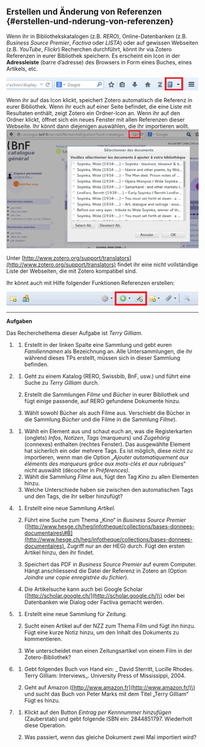 ## Erstellen und Änderung von Referenzen {#erstellen-und-nderung-von-referenzen}

Wenn ihr in Bibliothekskatalogen \(z.B. _RERO_\), Online-Datenbanken \(z.B. _Business Source Premier_, _Factiva_ oder _LISTA_\) oder auf gewissen Webseiten \(z.B. _YouTube_, _Flickr_\) Recherchen durchführt, könnt ihr via Zotero Referenzen in eurer Bibliothek speichern. Es erscheint ein Icon in der **Adressleiste** \(barre d’adresse\) des Browsers in Form eines Buches, eines Artikels, etc.

![](/assets/adressleiste.png)

Wenn ihr auf das Icon klickt, speichert Zotero automatisch die Referenz in eurer Bibliothek. Wenn ihr euch auf einer Seite befindet, die eine Liste mit Resultaten enthält, zeigt Zotero ein Ordner-Icon an. Wenn ihr auf den Ordner klickt, öffnet sich ein neues Fenster mit allen Referenzen dieser Webseite. Ihr könnt dann diejenigen auswählen, die ihr importieren wollt.![](/assets/bnf_liste.png)

Unter [http://www.zotero.org/support/translators](http://www.zotero.org/support/translators) findet ihr eine nicht vollständige Liste der Webseiten, die mit Zotero kompatibel sind.

Ihr könnt auch mit Hilfe folgender Funktionen Referenzen erstellen:

![](/assets/zotero_funktionnalitat.png)

---

**Aufgaben**

Das Recherchethema dieser Aufgabe ist _Terry Gilliam_.

1. 1. Erstellt in der linken Spalte eine Sammlung und gebt euren _Familiennamen_ als Bezeichnung an. Alle Untersammlungen, die ihr während dieses TPs erstellt, müssen sich in dieser Sammlung befinden.
2. 1. Geht zu einem Katalog \(RERO, Swissbib, BnF, usw.\) und führt eine Suche zu _Terry Gilliam_ durch. 
   2. Erstellt die Sammlungen _Filme_ und _Bücher_ in eurer Bibliothek und fügt einige passende, auf RERO gefundene Dokumente hinzu.

   3. Wählt sowohl Bücher als auch Filme aus. Verschiebt die Bücher in die Sammlung _Bücher_ und die Filme in die Sammlung _Filme_\).
3. 1. Wählt ein Element aus und schaut euch an, was die Registerkarten \(onglets\) _Infos_, _Notizen_, _Tags_ \(marqueurs\) und _Zugehörig_ \(connexes\) enthalten \(rechtes Fenster\). Das ausgewählte Element hat sicherlich ein oder mehrere Tags. Es ist möglich, diese nicht zu importieren, wenn man die Option „_Ajouter automatiquement aux éléments des marqueurs grâce aux mots-clés et aux rubriques_“ nicht auswählt \(décocher in _Préférences\)._
   2. Wählt die Sammlung _Filme_ aus, fügt den Tag _Kino_ zu allen Elementen hinzu.
   3. Welche Unterschiede haben sie zwischen den automatischen Tags und den Tags, die ihr selber hinzufügt?
4. 1. Erstellt eine neue Sammlung _Artikel_.

   2. Führt eine Suche zum Thema „Kino“ in _Business Source Premier_ \([http://www.hesge.ch/heg/infotheque/collections/bases-donnees-documentaires\#B](http://www.hesge.ch/heg/infotheque/collections/bases-donnees-documentaires), Zugriff nur an der HEG\) durch. Fügt den ersten Artikel hinzu, den ihr findet.

   3. Speichert das PDF in _Business Source Premier_ auf eurem Computer. Hängt anschliessend die Datei der Referenz in Zotero an \(Option _Joindre une copie enregistrée du fichier_\).

   4. Die Artikelsuche kann auch bei Google Scholar \([http://scholar.google.ch/](http://scholar.google.ch/)\) oder bei Datenbanken wie Dialog oder Factiva gemacht werden.
5. 1. Erstellt eine neue Sammlung für _Zeitung._

   2. Sucht einen Artikel auf der NZZ zum Thema Film und fügt ihn hinzu. Fügt eine kurze Notiz hinzu, um den Inhalt des Dokuments zu kommentieren.

   3. Wie unterscheidet man einen Zeitungsartikel von einem Film in der Zotero-Bibliothek?
6. 1. Gebt folgendes Buch von Hand ein: _ David Sterritt, Lucille Rhodes. Terry Gilliam: Interviews_. University Press of Mississippi, 2004.

   2. Geht auf Amazon \([http://www.amazon.fr](http://www.amazon.fr/)\) und sucht das Buch von Peter Marks mit dem Titel „Terry Gilliam“ Fügt es hinzu.
7. 1. Klickt auf den Button _Eintrag per Kennnummer hinzufügen_ \(Zauberstab\) und gebt folgende ISBN ein: 2844851797. Wiederholt diese Operation.

   2. Was passiert, wenn das gleiche Dokument zwei Mal importiert wird?



